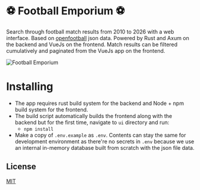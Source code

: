# ⚽ Football Emporium ⚽

Search through football match results from 2010 to 2026 with a web interface. Based on [openfootball](https://github.com/openfootball) json data. Powered by Rust and Axum on the backend and VueJs on the frontend.
Match results can be filtered cumulatively and paginated from the VueJs app on the frontend.

![Football Emporium](https://github.com/burumdev/football-search-axum-vuejs/blob/main/screenshot.jpg)

# Installing

* The app requires rust build system for the backend and Node + npm build system for the frontend.
* The build script automatically builds the frontend along with the backend but for the first time, navigate to `ui` directory and run:
  * `npm install`
* Make a copy of `.env.example` as `.env`. Contents can stay the same for development environment as there're no secrets in `.env` because we use an internal in-memory database built from scratch with the json file data.

## License

[MIT](https://choosealicense.com/licenses/mit/)
